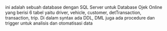 ini adalah sebuah database dengan SQL Server untuk Database Ojek Online yang berisi 6 tabel yaitu driver, vehicle, customer, detTransaction, transaction, trip. Di dalam syntax ada DDL, DML juga ada procedure dan trigger untuk analisis dan otomatisasi data
